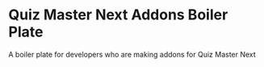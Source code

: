 # Quiz Master Next Addons Boiler Plate
A boiler plate for developers who are making addons for Quiz Master Next
